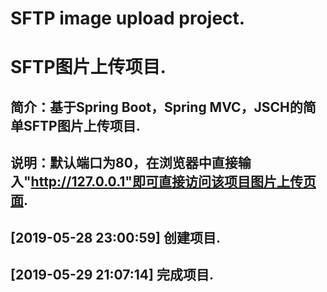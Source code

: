 # SFTP image upload project.
# SFTP图片上传项目.
## 简介：基于Spring Boot，Spring MVC，JSCH的简单SFTP图片上传项目.
## 说明：默认端口为80，在浏览器中直接输入"http://127.0.0.1"即可直接访问该项目图片上传页面.
## [2019-05-28 23:00:59] 创建项目.
## [2019-05-29 21:07:14] 完成项目.